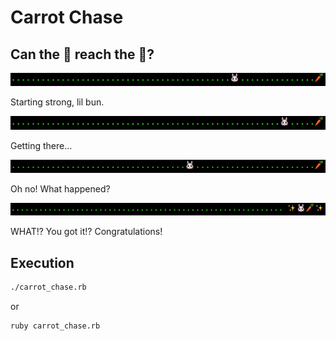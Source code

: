 # Carrot Chase

## Can the 🐰 reach the 🥕? 

![starting][one]

Starting strong, lil bun.

![almost there][two]

Getting there...

![oh no][three]

Oh no! What happened?

![winner][winner]

WHAT!? You got it!? Congratulations!

## Execution

```sh
./carrot_chase.rb
```

or

```sh
ruby carrot_chase.rb
```

[one]: assets/one.png
[two]: assets/two.png
[three]: assets/three.png
[winner]: assets/winner.png
